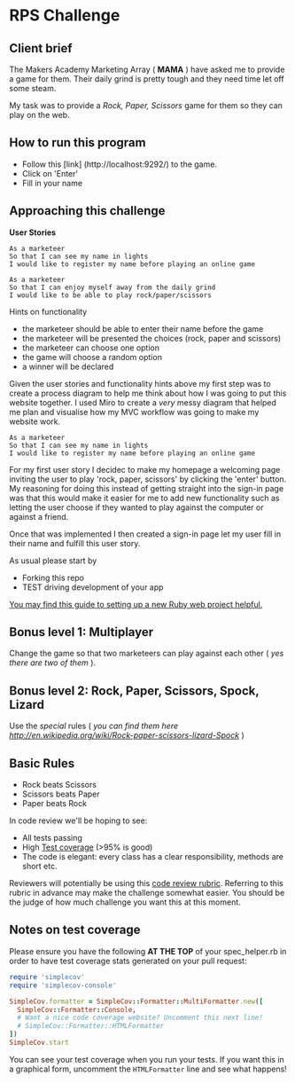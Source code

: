 # RPS Challenge

Client brief
-------

The Makers Academy Marketing Array ( **MAMA** ) have asked me to provide a game for them. Their daily grind is pretty tough and they need time let off some steam.

My task was to provide a _Rock, Paper, Scissors_ game for them so they can play on the web.

How to run this program
-------
* Follow this [link] (http://localhost:9292/) to the game.
* Click on 'Enter'
* Fill in your name




Approaching this challenge
-------
**User Stories**
```
As a marketeer
So that I can see my name in lights
I would like to register my name before playing an online game

As a marketeer
So that I can enjoy myself away from the daily grind
I would like to be able to play rock/paper/scissors
```
Hints on functionality

- the marketeer should be able to enter their name before the game
- the marketeer will be presented the choices (rock, paper and scissors)
- the marketeer can choose one option
- the game will choose a random option
- a winner will be declared


Given the user stories and functionality hints above my first step was to create a process diagram to help me think about how I was going to put this website together. I used Miro to create a *very* messy diagram that helped me plan and visualise how my MVC workflow was going to make my website work.

```
As a marketeer
So that I can see my name in lights
I would like to register my name before playing an online game
```
For my first user story I decidec to make my homepage a welcoming page inviting the user to play 'rock, paper, scissors' by clicking the 'enter' button. My reasoning for doing this instead of getting straight into the sign-in page was that this would make it easier for me to add new functionality such as letting the user choose if they wanted to play against the computer or against a friend.

Once that was implemented I then created a sign-in page let my user fill in their name and fulfill this user story.




As usual please start by

* Forking this repo
* TEST driving development of your app

[You may find this guide to setting up a new Ruby web project helpful.](https://github.com/makersacademy/course/blob/main/pills/ruby_web_project_setup_list.md)

## Bonus level 1: Multiplayer

Change the game so that two marketeers can play against each other ( _yes there are two of them_ ).

## Bonus level 2: Rock, Paper, Scissors, Spock, Lizard

Use the _special_ rules ( _you can find them here http://en.wikipedia.org/wiki/Rock-paper-scissors-lizard-Spock_ )

## Basic Rules

- Rock beats Scissors
- Scissors beats Paper
- Paper beats Rock

In code review we'll be hoping to see:

* All tests passing
* High [Test coverage](https://github.com/makersacademy/course/blob/main/pills/test_coverage.md) (>95% is good)
* The code is elegant: every class has a clear responsibility, methods are short etc.

Reviewers will potentially be using this [code review rubric](docs/review.md).  Referring to this rubric in advance may make the challenge somewhat easier.  You should be the judge of how much challenge you want this at this moment.

Notes on test coverage
----------------------

Please ensure you have the following **AT THE TOP** of your spec_helper.rb in order to have test coverage stats generated
on your pull request:

```ruby
require 'simplecov'
require 'simplecov-console'

SimpleCov.formatter = SimpleCov::Formatter::MultiFormatter.new([
  SimpleCov::Formatter::Console,
  # Want a nice code coverage website? Uncomment this next line!
  # SimpleCov::Formatter::HTMLFormatter
])
SimpleCov.start
```

You can see your test coverage when you run your tests. If you want this in a graphical form, uncomment the `HTMLFormatter` line and see what happens!
